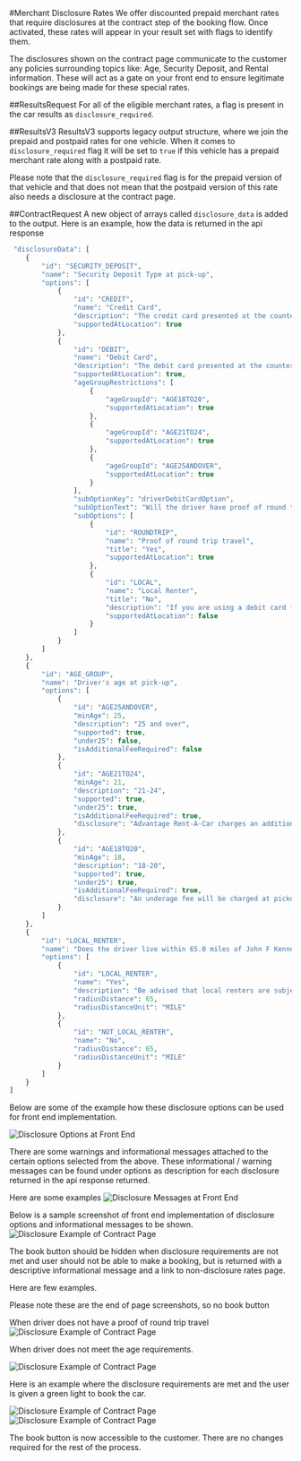 #Merchant Disclosure Rates
We offer discounted prepaid merchant rates that require disclosures at the contract step of the booking flow. Once activated, these rates will appear in your result set with flags to identify them.

The disclosures shown on the contract page communicate to the customer any policies surrounding topics like: Age, Security Deposit, and Rental information. These will act as a gate on your front end to ensure legitimate bookings are being made for these special rates. 


##ResultsRequest
For all of the eligible merchant rates, a flag is present in the car results as `disclosure_required`.

##ResultsV3
ResultsV3 supports legacy output structure, where we join the prepaid and postpaid rates for one vehicle. When it comes to `disclosure_required` flag it will be set to `true` if this vehicle has a prepaid merchant rate along with a postpaid rate. 

Please note that the `disclosure_required` flag is for the prepaid version of that vehicle and that does not mean that the postpaid version of this rate also needs a disclosure at the contract page.

##ContractRequest
A new object of arrays called `disclosure_data` is added to the output.
Here is an example, how the data is returned in the api response

```php
 "disclosureData": [
    {
        "id": "SECURITY_DEPOSIT",
        "name": "Security Deposit Type at pick-up",
        "options": [
            {
                "id": "CREDIT",
                "name": "Credit Card",
                "description": "The credit card presented at the counter must be in the primary driver’s name. The amount of credit required depends on car type, rental period, and optional items. Debit cards cannot be used as credit for car rentals.",
                "supportedAtLocation": true
            },
            {
                "id": "DEBIT",
                "name": "Debit Card",
                "description": "The debit card presented at the counter must be in the primary driver's name. Any funds used for the deposit cannot be accessed until after the car is returned. The amount required depends upon car type, rental period, and optional items.",
                "supportedAtLocation": true,
                "ageGroupRestrictions": [
                    {
                        "ageGroupId": "AGE18TO20",
                        "supportedAtLocation": true
                    },
                    {
                        "ageGroupId": "AGE21TO24",
                        "supportedAtLocation": true
                    },
                    {
                        "ageGroupId": "AGE25ANDOVER",
                        "supportedAtLocation": true
                    }
                ],
                "subOptionKey": "driverDebitCardOption",
                "subOptionText": "Will the driver have proof of round trip travel?",
                "subOptions": [
                    {
                        "id": "ROUNDTRIP",
                        "name": "Proof of round trip travel",
                        "title": "Yes",
                        "supportedAtLocation": true
                    },
                    {
                        "id": "LOCAL",
                        "name": "Local Renter",
                        "title": "No",
                        "description": "If you are using a debit card for the security deposit you must have proof of round trip travel (for example, your airline ticket). Can you use a credit card instead?",
                        "supportedAtLocation": false
                    }
                ]
            }
        ]
    },
    {
        "id": "AGE_GROUP",
        "name": "Driver's age at pick-up",
        "options": [
            {
                "id": "AGE25ANDOVER",
                "minAge": 25,
                "description": "25 and over",
                "supported": true,
                "under25": false,
                "isAdditionalFeeRequired": false
            },
            {
                "id": "AGE21TO24",
                "minAge": 21,
                "description": "21-24",
                "supported": true,
                "under25": true,
                "isAdditionalFeeRequired": true,
                "disclosure": "Advantage Rent-A-Car charges an additional fee at pickup for renters under the age of 25."
            },
            {
                "id": "AGE18TO20",
                "minAge": 18,
                "description": "18-20",
                "supported": true,
                "under25": true,
                "isAdditionalFeeRequired": true,
                "disclosure": "An underage fee will be charged at pickup for renters under the age of 21."
            }
        ]
    },
    {
        "id": "LOCAL_RENTER",
        "name": "Does the driver live within 65.0 miles of John F Kennedy Intl Airport?",
        "options": [
            {
                "id": "LOCAL_RENTER",
                "name": "Yes",
                "description": "Be advised that local renters are subject to mileage restrictions and can only rent certain car classes. Please read the partner policy for details.",
                "radiusDistance": 65,
                "radiusDistanceUnit": "MILE"
            },
            {
                "id": "NOT_LOCAL_RENTER",
                "name": "No",
                "radiusDistance": 65,
                "radiusDistanceUnit": "MILE"
            }
        ]
    }
]
```

Below are some of the example how these disclosure options can be used for front end implementation.

![Disclosure Options at Front End](/Users/lbrar/Projects/api-documentation/src/assets/guides/Car-Disclosure-Questions.png)

There are some warnings and informational messages attached to the certain options selected from the above. These informational / warning messages can be found under options as description for each disclosure returned in the api response returned.

Here are some examples
![Disclosure Messages at Front End](/Users/lbrar/Projects/api-documentation/src/assets/guides/Car-Disclosure-Warning-and-Informational-Messages.png)

Below is a sample screenshot of front end implementation of disclosure options and informational messages to be shown.
![Disclosure Example of Contract Page](/Users/lbrar/Projects/api-documentation/src/assets/guides/Car-Disclosure-Advantage-Example.png)

The book button should be hidden when disclosure requirements are not met and user should not be able to make a booking, but is returned with a descriptive informational message and a link to non-disclosure rates page. 

Here are few examples.

Please note these are the end of page screenshots, so no book button 

When driver does not have a proof of round trip travel
![Disclosure Example of Contract Page](/Users/lbrar/Projects/api-documentation/src/assets/guides/Car-disclosure-debit-no-proof-of-travel.png)


When driver does not meet the age requirements.

![Disclosure Example of Contract Page](/Users/lbrar/Projects/api-documentation/src/assets/guides/Car-disclosure-driver-under-age.png)

Here is an example where the disclosure requirements are met and the user is given a green light to book the car. 

![Disclosure Example of Contract Page](/Users/lbrar/Projects/api-documentation/src/assets/guides/Car-disclosures-met-one.png)
![Disclosure Example of Contract Page](/Users/lbrar/Projects/api-documentation/src/assets/guides/Car-disclosures-met-two.png)

The book button is now accessible to the customer. There are no changes required for the rest of the process.